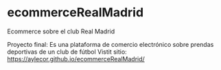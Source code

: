 # ecommerceRealMadrid
Ecommerce sobre el club Real Madrid

Proyecto final: Es una plataforma de comercio electrónico sobre prendas deportivas de un club de fútbol
Vistit sitio: https://aylecor.github.io/ecommerceRealMadrid/



